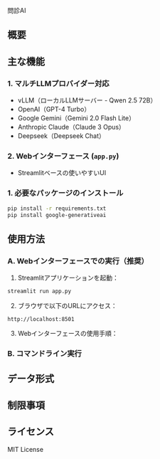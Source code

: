 問診AI

## 概要

## 主な機能

### 1. マルチLLMプロバイダー対応
- vLLM（ローカルLLMサーバー - Qwen 2.5 72B）
- OpenAI（GPT-4 Turbo）
- Google Gemini（Gemini 2.0 Flash Lite）
- Anthropic Claude（Claude 3 Opus）
- Deepseek（Deepseek Chat）

### 2. Webインターフェース (`app.py`)
- Streamlitベースの使いやすいUI


### 1. 必要なパッケージのインストール
```bash
pip install -r requirements.txt
pip install google-generativeai
```

## 使用方法

### A. Webインターフェースでの実行（推奨）

1. Streamlitアプリケーションを起動：
```bash
streamlit run app.py
```

2. ブラウザで以下のURLにアクセス：
```
http://localhost:8501
```

3. Webインターフェースの使用手順：

### B. コマンドライン実行

## データ形式

## 制限事項

## ライセンス
MIT License

